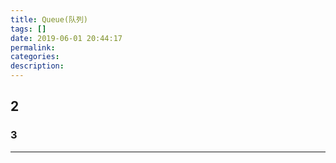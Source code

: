 ```yaml
---
title: Queue(队列)
tags: []
date: 2019-06-01 20:44:17
permalink:
categories:
description:
---
```

<p class="description"></p>


<!-- more -->

## 2 

### 3

<hr />